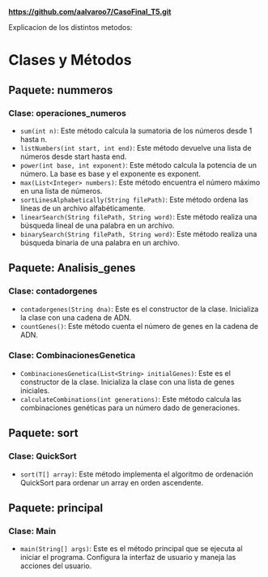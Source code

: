 **https://github.com/aalvaroo7/CasoFinal_T5.git**

Explicacion de los distintos metodos:

# Clases y Métodos

## Paquete: nummeros
### Clase: operaciones_numeros
- `sum(int n)`: Este método calcula la sumatoria de los números desde 1 hasta n.
- `listNumbers(int start, int end)`: Este método devuelve una lista de números desde start hasta end.
- `power(int base, int exponent)`: Este método calcula la potencia de un número. La base es base y el exponente es exponent.
- `max(List<Integer> numbers)`: Este método encuentra el número máximo en una lista de números.
- `sortLinesAlphabetically(String filePath)`: Este método ordena las líneas de un archivo alfabéticamente.
- `linearSearch(String filePath, String word)`: Este método realiza una búsqueda lineal de una palabra en un archivo.
- `binarySearch(String filePath, String word)`: Este método realiza una búsqueda binaria de una palabra en un archivo.

## Paquete: Analisis_genes
### Clase: contadorgenes
- `contadorgenes(String dna)`: Este es el constructor de la clase. Inicializa la clase con una cadena de ADN.
- `countGenes()`: Este método cuenta el número de genes en la cadena de ADN.

### Clase: CombinacionesGenetica
- `CombinacionesGenetica(List<String> initialGenes)`: Este es el constructor de la clase. Inicializa la clase con una lista de genes iniciales.
- `calculateCombinations(int generations)`: Este método calcula las combinaciones genéticas para un número dado de generaciones.

## Paquete: sort
### Clase: QuickSort
- `sort(T[] array)`: Este método implementa el algoritmo de ordenación QuickSort para ordenar un array en orden ascendente.

## Paquete: principal
### Clase: Main
- `main(String[] args)`: Este es el método principal que se ejecuta al iniciar el programa. Configura la interfaz de usuario y maneja las acciones del usuario.
